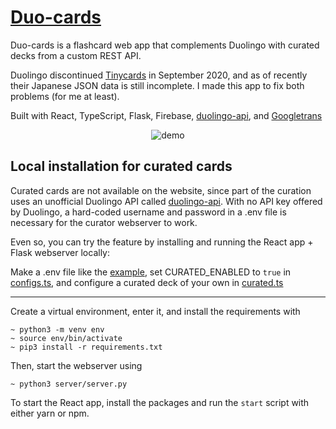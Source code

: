 # [Duo-cards](https://feefs.me/duo-cards)
Duo-cards is a flashcard web app that complements Duolingo with curated decks from a custom REST API.

Duolingo discontinued [Tinycards](https://support.duolingo.com/hc/en-us/articles/360043909772-UPDATE-Tinycards-Announcement) in September 2020, and as of recently their Japanese JSON data is still incomplete. I made this app to fix both problems (for me at least).

Built with React, TypeScript, Flask, Firebase, [duolingo-api](https://github.com/KartikTalwar/Duolingo), and [Googletrans](https://github.com/ssut/py-googletrans)

<p align="center">
    <img src="demo.gif" alt="demo">
<p>

## Local installation for curated cards
Curated cards are not available on the website, since part of the curation uses an unofficial Duolingo API called [duolingo-api](https://github.com/KartikTalwar/Duolingo). With no API key offered by Duolingo, a hard-coded username and password in a .env file is necessary for the curator webserver to work.

Even so, you can try the feature by installing and running the React app + Flask webserver locally:

Make a .env file like the [example](.env.example), set CURATED_ENABLED to `true` in [configs.ts](src/ts/configs.ts), and configure a curated deck of your own in [curated.ts](src/ts/curated.ts)

---

Create a virtual environment, enter it, and install the requirements with
```
~ python3 -m venv env
~ source env/bin/activate
~ pip3 install -r requirements.txt
```
Then, start the webserver using
```
~ python3 server/server.py
```
To start the React app, install the packages and run the `start` script with either yarn or npm.
